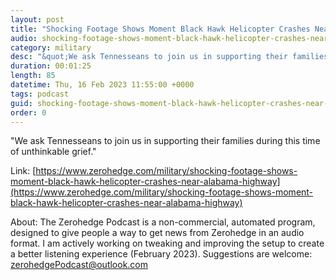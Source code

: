 ```yaml
---
layout: post
title: "Shocking Footage Shows Moment Black Hawk Helicopter Crashes Near Alabama Highway"
audio: shocking-footage-shows-moment-black-hawk-helicopter-crashes-near-alabama-highway-0
category: military
desc: "&quot;We ask Tennesseans to join us in supporting their families during this time of unthinkable grief.&quot; "
duration: 00:01:25
length: 85
datetime: Thu, 16 Feb 2023 11:55:00 +0000
tags: podcast
guid: shocking-footage-shows-moment-black-hawk-helicopter-crashes-near-alabama-highway-0
order: 0
---
```

&quot;We ask Tennesseans to join us in supporting their families during this time of unthinkable grief.&quot; 

Link: [https://www.zerohedge.com/military/shocking-footage-shows-moment-black-hawk-helicopter-crashes-near-alabama-highway](https://www.zerohedge.com/military/shocking-footage-shows-moment-black-hawk-helicopter-crashes-near-alabama-highway)

About: The Zerohedge Podcast is a non-commercial, automated program, designed to give people a way to get news from Zerohedge in an audio format.  I am actively working on tweaking and improving the setup to create a better listening experience (February 2023).  Suggestions are welcome: [zerohedgePodcast@outlook.com](mailto:zerohedgePodcast@outlook.com)